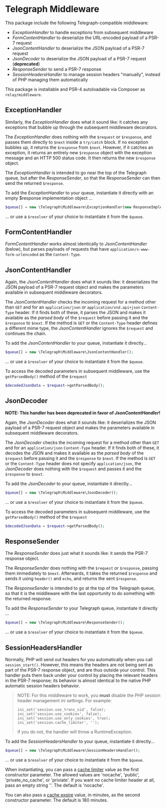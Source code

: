 # Telegraph Middleware

This package include the following Telegraph-compatible middleware:

- _ExceptionHandler_ to handle exceptions from subsequent middleware
- _FormContentHandler_ to deserialize the URL-encoded payload of a PSR-7 request
- _JsonContentHandler_ to deserialize the JSON payload of a PSR-7 request
- _JsonDecoder_ to deserialize the JSON payload of a PSR-7 request (**deprecated**)
- _ResponseSender_ to send a PSR-7 response
- _SessionHeadersHandler_ to manage session headers "manually", instead of PHP managing them automatically

This package is installable and PSR-4 autoloadable via Composer as `relay/middleware`.

## ExceptionHandler

Similarly, the _ExceptionHandler_ does what it sound like: it catches any exceptions that bubble up through the subsequent middleware decorators.

The _ExceptionHandler_ does nothing with the `$request` or `$response`, and passes them directly to `$next` inside a `try/catch` block. If no exception bubbles up, it returns the `$response` from `$next`.  However, if it catches an exception, it returns an entirely new `$response` object with the exception message and an HTTP 500 status code. It then returns the new `$response` object.

The _ExceptionHandler_ is intended to go near the top of the Telegraph queue, but after the _ResponseSender_, so that the _ResponseSender_ can then send the returned `$response`.

To add the _ExceptionHandler_ to your queue, instantiate it directly with an empty $response implementation object ...

```php
$queue[] = new \Telegraph\Middleware\ExceptionHandler(new ResponseImplementation());
```

... or use a `$resolver` of your choice to instantiate it from the `$queue`.

## FormContentHandler

_FormContentHandler_ works almost identically to _JsonContentHandler_ (below), but parses payloads of requests that have `application/x-www-form-urlencoded` as the `Content-Type`.


## JsonContentHandler

Again, the _JsonContentHandler_ does what it sounds like: it deserializes the JSON
payload of a PSR-7 request object and makes the parameters available in
subsequent middleware decorators.

The _JsonContentHandler_ checks the incoming request for a method other than `GET`
and for an `application/json` or `application/vnd.api+json` `Content-Type` header.
If it finds both of these, it parses the JSON and makes it available as the
_parsed body_ of the `$request` before passing it and the `$response` to `$next`.
If the method is `GET` or the `Content-Type` header defines a different mime type,
the _JsonContentHandler_ ignores the `$request` and continues the chain.

To add the _JsonContentHandler_ to your queue, instantiate it directly...

```php
$queue[] = new \Telegraph\Middleware\JsonContentHandler();
```

... or use a `$resolver` of your choice to instantiate it from the `$queue`.

To access the decoded parameters in subsequent middleware, use the
`getParsedBody()` method of the `$request`

```php
$decodedJsonData = $request->getParsedBody();
```

## JsonDecoder

**NOTE: This handler has been deprecated in favor of _JsonContentHandler_!**

Again, the _JsonDecoder_ does what it sounds like: it deserializes the JSON
payload of a PSR-7 request object and makes the parameters available in
subsequent middleware decorators.

The _JsonDecoder_ checks the incoming request for a method other than `GET` and
for an `application/json` `Content-Type` header. If it finds both of these, it
decodes the JSON and makes it available as the _parsed body_ of the `$request`
before passing it and the `$response` to `$next`. If the method is `GET` or the
`Content-Type` header does not specify `application/json`, the _JsonDecoder_
does nothing with the `$request` and passes it and the `$response` to `$next`.

To add the _JsonDecoder_ to your queue, instantiate it directly...

```php
$queue[] = new \Telegraph\Middleware\JsonDecoder();
```

... or use a `$resolver` of your choice to instantiate it from the `$queue`.

To access the decoded parameters in subsequent middleware, use the
`getParsedBody()` method of the `$request`

```php
$decodedJsonData = $request->getParsedBody();
```

## ResponseSender

The _ResponseSender_ does just what it sounds like: it sends the PSR-7 response object.

The _ResponseSender_ does nothing with the `$request` or `$response`, passing them immediately to `$next`. Afterwards, it takes the returned `$response` and sends it using `header()` and `echo`, and returns the sent `$response`.

The _ResponseSender_ is intended to go at the top of the Telegraph queue, so that it is the middleware with the last opportunity to do something with the returned response.

To add the _ResponseSender_ to your Telegraph queue, instantiate it directly ...

```php
$queue[] = new \Telegraph\Middleware\ResponseSender();
```

... or use a `$resolver` of your choice to instantiate it from the `$queue`.

## SessionHeadersHandler

Normally, PHP will send out headers for you automatically when you call `session_start()`. However, this means the headers are not being sent as part of the PSR-7 response object, and are thus outside your control. This handler puts them back under your control by placing the relevant headers in the PSR-7 response; its behavior is almost identical to the native PHP automatic session headers behavior.

> NOTE: For this middleware to work, you **must** disable the PHP session header management ini settings. For example:
>
>     ini_set('session.use_trans_sid', false);
>     ini_set('session.use_cookies', false);
>     ini_set('session.use_only_cookies', true);
>     ini_set('session.cache_limiter', '');
>
> If you do not, the handler will throw a RuntimeException.

To add the _SessionHeadersHandler_ to your queue, instantiate it directly...

```php
$queue[] = new \Telegraph\Middleware\SessionHeadersHandler();
```

... or use a `$resolver` of your choice to instantiate it from the `$queue`.

When instantiating, you can pass a [cache limiter](http://php.net/session_cache_limiter) value as the first constructor parameter. The allowed values are 'nocache', 'public', 'private_no_cache', or 'priviate'. If you want no cache limiter header at all, pass an empty string ''. The default is 'nocache'.

You can also pass a [cache expire](http://php.net/session_cache_expire) value, in minutes, as the second constructor parameter. The default is 180 minutes.
